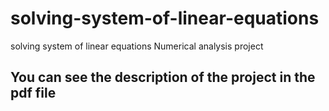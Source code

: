 # solving-system-of-linear-equations
solving system of  linear equations Numerical analysis project

## You can see the description of the project in the pdf file

